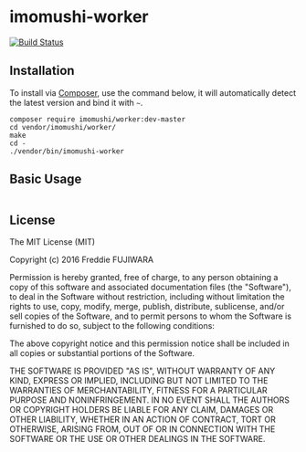 imomushi-worker
===========

[![Build Status](https://travis-ci.org/imomushi/imomushi-worker.png)](https://travis-ci.org/imomushi/imomushi-worker)

## Installation ##

To install via [Composer](http://getcomposer.org/), use the command below, it will automatically detect the latest version and bind it with `~`.

```
composer require imomushi/worker:dev-master
cd vendor/imomushi/worker/
make
cd -
./vendor/bin/imomushi-worker 
```

## Basic Usage ##

```php

```

## License ##

The MIT License (MIT)

Copyright (c) 2016 Freddie FUJIWARA

Permission is hereby granted, free of charge, to any person obtaining a copy
of this software and associated documentation files (the "Software"), to deal
in the Software without restriction, including without limitation the rights
to use, copy, modify, merge, publish, distribute, sublicense, and/or sell
copies of the Software, and to permit persons to whom the Software is
furnished to do so, subject to the following conditions:

The above copyright notice and this permission notice shall be included in all
copies or substantial portions of the Software.

THE SOFTWARE IS PROVIDED "AS IS", WITHOUT WARRANTY OF ANY KIND, EXPRESS OR
IMPLIED, INCLUDING BUT NOT LIMITED TO THE WARRANTIES OF MERCHANTABILITY,
FITNESS FOR A PARTICULAR PURPOSE AND NONINFRINGEMENT. IN NO EVENT SHALL THE
AUTHORS OR COPYRIGHT HOLDERS BE LIABLE FOR ANY CLAIM, DAMAGES OR OTHER
LIABILITY, WHETHER IN AN ACTION OF CONTRACT, TORT OR OTHERWISE, ARISING FROM,
OUT OF OR IN CONNECTION WITH THE SOFTWARE OR THE USE OR OTHER DEALINGS IN THE
SOFTWARE.
